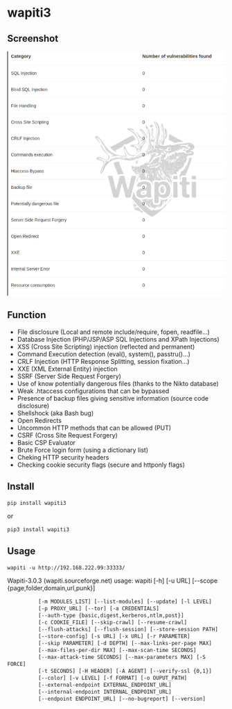 # wapiti3

## Screenshot
![](/assets/Capture.PNG)

## Function

- File disclosure (Local and remote include/require, fopen, readfile...)
- Database Injection (PHP/JSP/ASP SQL Injections and XPath Injections)
- XSS (Cross Site Scripting) injection (reflected and permanent)
- Command Execution detection (eval(), system(), passtru()...)
- CRLF Injection (HTTP Response Splitting, session fixation...)
- XXE (XML External Entity) injection
- SSRF (Server Side Request Forgery)
- Use of know potentially dangerous files (thanks to the Nikto database)
- Weak .htaccess configurations that can be bypassed
- Presence of backup files giving sensitive information (source code disclosure)
- Shellshock (aka Bash bug)
- Open Redirects
- Uncommon HTTP methods that can be allowed (PUT)
- CSRF (Cross Site Request Forgery)
- Basic CSP Evaluator
- Brute Force login form (using a dictionary list)
- Cheking HTTP security headers
- Checking cookie security flags (secure and httponly flags)

## Install
```
pip install wapiti3
```
or
```
pip3 install wapiti3
```

## Usage

```
wapiti -u http://192.168.222.99:33333/
```

Wapiti-3.0.3 (wapiti.sourceforge.net)
usage: wapiti [-h] [-u URL] [--scope {page,folder,domain,url,punk}]

              [-m MODULES_LIST] [--list-modules] [--update] [-l LEVEL]
              [-p PROXY_URL] [--tor] [-a CREDENTIALS]
              [--auth-type {basic,digest,kerberos,ntlm,post}]
              [-c COOKIE_FILE] [--skip-crawl] [--resume-crawl]
              [--flush-attacks] [--flush-session] [--store-session PATH]
              [--store-config] [-s URL] [-x URL] [-r PARAMETER]
              [--skip PARAMETER] [-d DEPTH] [--max-links-per-page MAX]
              [--max-files-per-dir MAX] [--max-scan-time SECONDS]
              [--max-attack-time SECONDS] [--max-parameters MAX] [-S FORCE]
              [-t SECONDS] [-H HEADER] [-A AGENT] [--verify-ssl {0,1}]
              [--color] [-v LEVEL] [-f FORMAT] [-o OUPUT_PATH]
              [--external-endpoint EXTERNAL_ENDPOINT_URL]
              [--internal-endpoint INTERNAL_ENDPOINT_URL]
              [--endpoint ENDPOINT_URL] [--no-bugreport] [--version]
              
              

